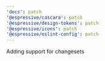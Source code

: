 ```yaml
---
'docs': patch
'@espressive/cascara': patch
'@espressive/design-tokens': patch
'@espressive/icons': patch
'@espressive/eslint-config': patch
---
```


Adding support for changesets
